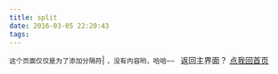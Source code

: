 ```yaml
---
title: split
date: 2016-03-05 22:20:43
tags:
---
```


` 这个页面仅仅是为了添加分隔符 `| `，没有内容哟，哈哈~~
` 返回主界面？ [点我回首页](http://wucan.cc)